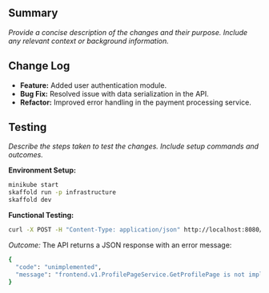 ## Summary

*Provide a concise description of the changes and their purpose. Include any relevant context or background information.*

## Change Log

- **Feature:** Added user authentication module.
- **Bug Fix:** Resolved issue with data serialization in the API.
- **Refactor:** Improved error handling in the payment processing service.

## Testing

*Describe the steps taken to test the changes. Include setup commands and outcomes.*

**Environment Setup:**

```bash
minikube start
skaffold run -p infrastructure
skaffold dev
 ```

**Functional Testing:**

```bash
curl -X POST -H "Content-Type: application/json" http://localhost:8080/frontend.v1.ProfilePageService/GetProfilePage -d '{"username": "testuser"}'
```

*Outcome:* The API returns a JSON response with an error message:

```bash
{
  "code": "unimplemented",
  "message": "frontend.v1.ProfilePageService.GetProfilePage is not implemented"
}
```

   